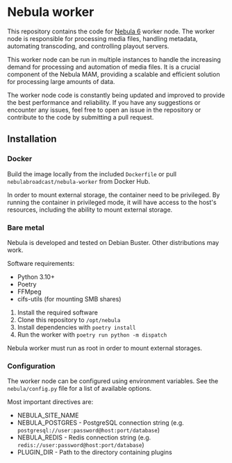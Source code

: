Nebula worker
=============

This repository contains the code for [Nebula 6](https://github.com/nebulabroadcast/nebula) worker node.
The worker node is responsible for processing media files, handling metadata, 
automating transcoding, and controlling playout servers.

This worker node can be run in multiple instances to handle the increasing demand 
for processing and automation of media files. It is a crucial component of the Nebula MAM, 
providing a scalable and efficient solution for processing large amounts of data.

The worker node code is constantly being updated and improved to provide 
the best performance and reliability. If you have any suggestions or encounter any issues, 
feel free to open an issue in the repository or contribute to the code by submitting a pull request.

## Installation

### Docker

Build the image locally from the included `Dockerfile` or pull `nebulabroadcast/nebula-worker` from Docker Hub.

In order to mount external storage, the container need to be privileged.
By running the container in privileged mode, it will have access to the host's resources, 
including the ability to mount external storage. 

### Bare metal

Nebula is developed and tested on Debian Buster. Other distributions may work.

Software requirements:

 - Python 3.10+
 - Poetry
 - FFMpeg
 - cifs-utils (for mounting SMB shares)

1. Install the required software
2. Clone this repository to `/opt/nebula`
3. Install dependencies with `poetry install`
4. Run the worker with `poetry run python -m dispatch`

Nebula worker must run as root in order to mount external storages.

### Configuration

The worker node can be configured using environment variables.
See the `nebula/config.py` file for a list of available options.

Most important directives are:

 - NEBULA_SITE_NAME 
 - NEBULA_POSTGRES - PostgreSQL connection string (e.g. `postgresql://user:password@host:port/database`)
 - NEBULA_REDIS - Redis connection string (e.g. `redis://user:password@host:port/database`)
 - PLUGIN_DIR - Path to the directory containing plugins
